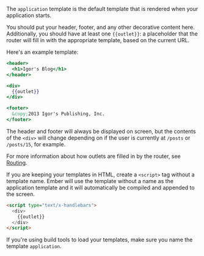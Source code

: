The `application` template is the default template that is rendered when
your application starts. 

You should put your header, footer, and any other decorative content
here. Additionally, you should have at least one `{{outlet}}`:
a placeholder that the router will fill in with the appropriate template,
based on the current URL.

Here's an example template:

```app/templates/application.hbs
<header>
  <h1>Igor's Blog</h1>
</header>

<div>
  {{outlet}}
</div>

<footer>
  &copy;2013 Igor's Publishing, Inc.
</footer>
```

The header and footer will always be displayed on screen, but the
contents of the `<div>` will change depending on if the user is
currently at `/posts` or `/posts/15`, for example.

For more information about how outlets are filled in by the router, see
[Routing](/guides/routing).

If you are keeping your templates in HTML, create a `<script>` tag
without a template name. Ember will use the template without a name as the application template and it will automatically be compiled and appended
to the screen.

```html
<script type="text/x-handlebars">
  <div>
    {{outlet}}
  </div>
</script>
```

If you're using build tools to load your templates, make sure you name
the template `application`.
